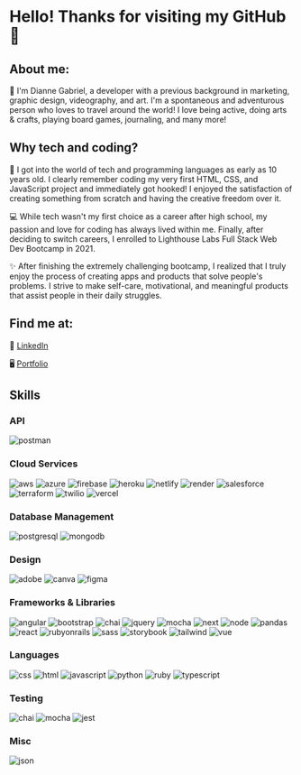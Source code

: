 # Hello! Thanks for visiting my GitHub 👋

## About me:

👩 I'm Dianne Gabriel, a developer with a previous background in marketing, graphic design, videography, and art. I'm a spontaneous and adventurous person who loves to travel around the world! I love being active, doing arts & crafts, playing board games, journaling, and many more!

## Why tech and coding?

📂 I got into the world of tech and programming languages as early as 10 years old. I clearly remember coding my very first HTML, CSS, and JavaScript project and immediately got hooked! I enjoyed the satisfaction of creating something from scratch and having the creative freedom over it.

💻 While tech wasn't my first choice as a career after high school, my passion and love for coding has always lived within me. Finally, after deciding to switch careers, I enrolled to Lighthouse Labs Full Stack Web Dev Bootcamp in 2021.

✨ After finishing the extremely challenging bootcamp, I realized that I truly enjoy the process of creating apps and products that solve people's problems. I strive to make self-care, motivational, and meaningful products that assist people in their daily struggles.

## Find me at:

📲 [LinkedIn](https://www.linkedin.com/in/diannegabriel/)

🖥 [Portfolio](https://dianne.codes)

## Skills

### API

![postman](https://img.shields.io/badge/Postman-FF6C37?style=for-the-badge&logo=Postman&logoColor=white)

### Cloud Services

![aws](https://img.shields.io/badge/Amazon_AWS-FF9900?style=for-the-badge&logo=amazonaws&logoColor=white)
![azure](https://img.shields.io/badge/microsoft%20azure-0089D6?style=for-the-badge&logo=microsoft-azure&logoColor=white)
![firebase](https://img.shields.io/badge/firebase-ffca28?style=for-the-badge&logo=firebase&logoColor=black)
![heroku](https://img.shields.io/badge/Heroku-430098?style=for-the-badge&logo=heroku&logoColor=white)
![netlify](https://img.shields.io/badge/Netlify-00C7B7?style=for-the-badge&logo=netlify&logoColor=white)
![render](https://img.shields.io/badge/Render-46E3B7?style=for-the-badge&logo=render&logoColor=white)
![salesforce](https://img.shields.io/badge/Salesforce-00A1E0?style=for-the-badge&logo=Salesforce&logoColor=white)
![terraform](https://img.shields.io/badge/Terraform-7B42BC?style=for-the-badge&logo=terraform&logoColor=white)
![twilio](https://img.shields.io/badge/Twilio-F22F46?style=for-the-badge&logo=Twilio&logoColor=white)
![vercel](https://img.shields.io/badge/Vercel-000000?style=for-the-badge&logo=vercel&logoColor=white)

### Database Management

![postgresql](https://img.shields.io/badge/PostgreSQL-316192?style=for-the-badge&logo=postgresql&logoColor=white)
![mongodb](https://img.shields.io/badge/MongoDB-4EA94B?style=for-the-badge&logo=mongodb&logoColor=white)

### Design

![adobe](https://img.shields.io/badge/Adobe%20Creative%20Cloud-DA1F26?style=for-the-badge&logo=Adobe%20Creative%20Cloud&logoColor=white)
![canva](https://img.shields.io/badge/canva-00C4CC?style=for-the-badge&logo=canva&logoColor=white)
![figma](https://img.shields.io/badge/figma-000000?style=for-the-badge&logo=figma&logoColor=white)

### Frameworks & Libraries

![angular](https://img.shields.io/badge/Angular-DD0031?style=for-the-badge&logo=angular&logoColor=white)
![bootstrap](https://img.shields.io/badge/Bootstrap-563D7C?style=for-the-badge&logo=bootstrap&logoColor=white)
![chai](https://img.shields.io/badge/chai-A30701?style=for-the-badge&logo=chai&logoColor=white)
![jquery](https://img.shields.io/badge/jQuery-0769AD?style=for-the-badge&logo=jquery&logoColor=white)
![mocha](https://img.shields.io/badge/Mocha-8D6748?style=for-the-badge&logo=Mocha&logoColor=white)
![next](https://img.shields.io/badge/next.js-000000?style=for-the-badge&logo=nextdotjs&logoColor=white)
![node](https://img.shields.io/badge/Node.js-339933?style=for-the-badge&logo=nodedotjs&logoColor=white)
![pandas](https://img.shields.io/badge/Pandas-2C2D72?style=for-the-badge&logo=pandas&logoColor=white)
![react](https://img.shields.io/badge/React-20232A?style=for-the-badge&logo=react&logoColor=61DAFB)
![rubyonrails](https://img.shields.io/badge/Ruby_on_Rails-CC0000?style=for-the-badge&logo=ruby-on-rails&logoColor=white)
![sass](https://img.shields.io/badge/SASS-CC6699?style=for-the-badge&logo=sass&logoColor=white)
![storybook](https://img.shields.io/badge/storybook-FF4785?style=for-the-badge&logo=storybook&logoColor=white)
![tailwind](https://img.shields.io/badge/Tailwind_CSS-38B2AC?style=for-the-badge&logo=tailwind-css&logoColor=white)
![vue](https://img.shields.io/badge/Vue%20js-35495E?style=for-the-badge&logo=vuedotjs&logoColor=4FC08D)

### Languages

![css](https://img.shields.io/badge/CSS3-1572B6?style=for-the-badge&logo=css3&logoColor=white)
![html](https://img.shields.io/badge/HTML5-E34F26?style=for-the-badge&logo=html5&logoColor=white)
![javascript](https://img.shields.io/badge/JavaScript-323330?style=for-the-badge&logo=javascript&logoColor=F7DF1E)
![python](https://img.shields.io/badge/Python-FFD43B?style=for-the-badge&logo=python&logoColor=blue)
![ruby](https://img.shields.io/badge/Ruby-CC342D?style=for-the-badge&logo=ruby&logoColor=white)
![typescript](https://img.shields.io/badge/TypeScript-3178C6?style=for-the-badge&logo=typescript&logoColor=white)

### Testing

![chai](https://img.shields.io/badge/chai-A30701?style=for-the-badge&logo=chai&logoColor=white)
![mocha](https://img.shields.io/badge/Mocha-8D6748?style=for-the-badge&logo=mocha&logoColor=white)
![jest](https://img.shields.io/badge/Jest-C21325?style=for-the-badge&logo=jest&logoColor=white)

### Misc
![json](https://img.shields.io/badge/json-5E5C5C?style=for-the-badge&logo=json&logoColor=white)

<!--
**diannegabriel/diannegabriel** is a ✨ _special_ ✨ repository because its `README.md` (this file) appears on your GitHub profile.

Here are some ideas to get you started:

- 🔭 I’m currently working on ...
- 🌱 I’m currently learning ...
- 👯 I’m looking to collaborate on ...
- 🤔 I’m looking for help with ...
- 💬 Ask me about ...
- 📫 How to reach me: ...
- 😄 Pronouns: ...
- ⚡ Fun fact: ...
- Achievements
-->
